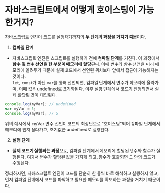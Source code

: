 # 자바스크립트에서 어떻게 호이스팅이 가능한거지?

자바스크립트 엔진이 코드를 실행하기까지의 **두 단계의 과정을 거치기 때문**이다.

1. **컴파일 단계**

- 자바스크립트 엔진은 스크립트를 실행하기 전에 **컴파일 단계**를 거친다. 이 과정에서 **함수 및 변수 선언을 한 부분이 메모리에 할당**된다. 이때 변수와 함수 선언을 미리 메모리에 올려두기 때문에 실제 코드에서 선언된 위치보다 앞에서 접근이 가능해지는 것이다.
  <br>`let`, `const`가 아닌 `var`를 통해 선언되면, 컴파일 단계에서 변수가 메모리에 올라가며, 이때 값은 undefined로 초기화된다. 이후 실행 단계에서 코드가 진행되면서 실제 할당된 값이 대입된다.

```js
console.log(myVar); // undefined
var myVar = 5;
console.log(myVar); // 5
```

위의 예시에서 myVar 변수 선언이 코드의 최상단으로 "호이스팅"되어 컴파일 단계에서 메모리에 먼저 올라가고, 초기값은 undefined로 설정된다.

2. **실행 단계**

- **실제 코드가 실행되는 과정**으로, 컴파일 단계에서 메모리에 할당된 변수와 함수가 실행된다. 여기서 변수가 할당된 값을 가지게 되고, 함수가 호출되면 그 안의 코드가 수행된다.

정리하자면, 자바스크립트 엔진이 코드를 단순히 한 줄씩 바로 해석하고 실행하지 않고, 먼저 컴파일 단계에서 코드를 파악하고 필요한 메모리를 확보하는 과정을 거치기 때문이다.
